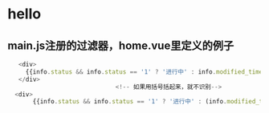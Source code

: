# hello

## main.js注册的过滤器，home.vue里定义的例子
``` js
   <div>
     {{info.status && info.status == '1' ? '进行中' : info.modified_time |getFormalTime }}
   </div>
                              <!-- 如果用括号括起来，就不识别-->
  <div>
       {{info.status && info.status == '1' ? '进行中' : (info.modified_time |getFormalTime) }}
```